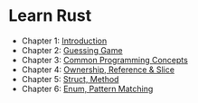 # Learn Rust

- Chapter 1: [Introduction](./chapters/CHAPTER_1.md)
- Chapter 2: [Guessing Game](./chapters/CHAPTER_2.md)
- Chapter 3: [Common Programming Concepts](./chapters/CHAPTER_3.md)
- Chapter 4: [Ownership, Reference & Slice](./chapters/CHAPTER_4.md)
- Chapter 5: [Struct, Method](./chapters/CHAPTER_5.md)
- Chapter 6: [Enum, Pattern Matching](./chapters/CHAPTER_6.md)